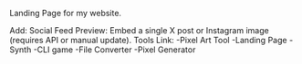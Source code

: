 Landing Page for my website. 

Add:
Social Feed Preview: Embed a single X post or Instagram image (requires API or manual update).
Tools Link:
  -Pixel Art Tool
  -Landing Page
  -Synth
  -CLI game
  -File Converter
  -Pixel Generator
